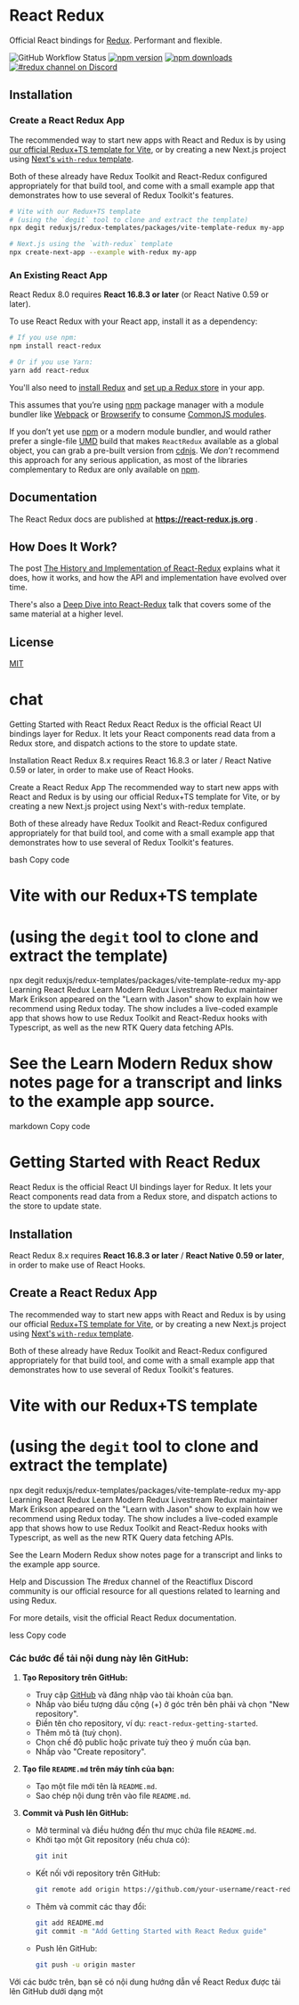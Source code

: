 # React Redux

Official React bindings for [Redux](https://github.com/reduxjs/redux).
Performant and flexible.

![GitHub Workflow Status](https://img.shields.io/github/actions/workflow/status/reduxjs/react-redux/test.yml?style=flat-square) [![npm version](https://img.shields.io/npm/v/react-redux.svg?style=flat-square)](https://www.npmjs.com/package/react-redux)
[![npm downloads](https://img.shields.io/npm/dm/react-redux.svg?style=flat-square)](https://www.npmjs.com/package/react-redux)
[![#redux channel on Discord](https://img.shields.io/badge/discord-redux@reactiflux-61DAFB.svg?style=flat-square)](http://www.reactiflux.com)

## Installation

### Create a React Redux App

The recommended way to start new apps with React and Redux is by using [our official Redux+TS template for Vite](https://github.com/reduxjs/redux-templates), or by creating a new Next.js project using [Next's `with-redux` template](https://github.com/vercel/next.js/tree/canary/examples/with-redux).

Both of these already have Redux Toolkit and React-Redux configured appropriately for that build tool, and come with a small example app that demonstrates how to use several of Redux Toolkit's features.

```bash
# Vite with our Redux+TS template
# (using the `degit` tool to clone and extract the template)
npx degit reduxjs/redux-templates/packages/vite-template-redux my-app

# Next.js using the `with-redux` template
npx create-next-app --example with-redux my-app
```

### An Existing React App

React Redux 8.0 requires **React 16.8.3 or later** (or React Native 0.59 or later).

To use React Redux with your React app, install it as a dependency:

```bash
# If you use npm:
npm install react-redux

# Or if you use Yarn:
yarn add react-redux
```

You'll also need to [install Redux](https://redux.js.org/introduction/installation) and [set up a Redux store](https://redux.js.org/recipes/configuring-your-store/) in your app.

This assumes that you’re using [npm](http://npmjs.com/) package manager
with a module bundler like [Webpack](https://webpack.js.org/) or
[Browserify](http://browserify.org/) to consume [CommonJS
modules](https://webpack.js.org/api/module-methods/#commonjs).

If you don’t yet use [npm](http://npmjs.com/) or a modern module bundler, and would rather prefer a single-file [UMD](https://github.com/umdjs/umd) build that makes `ReactRedux` available as a global object, you can grab a pre-built version from [cdnjs](https://cdnjs.com/libraries/react-redux). We _don’t_ recommend this approach for any serious application, as most of the libraries complementary to Redux are only available on [npm](http://npmjs.com/).

## Documentation

The React Redux docs are published at **https://react-redux.js.org** .

## How Does It Work?

The post [The History and Implementation of React-Redux](https://blog.isquaredsoftware.com/2018/11/react-redux-history-implementation/)
explains what it does, how it works, and how the API and implementation have evolved over time.

There's also a [Deep Dive into React-Redux](https://blog.isquaredsoftware.com/2019/06/presentation-react-redux-deep-dive/) talk that covers some of the same material at a higher level.

## License

[MIT](LICENSE.md)

# chat 

Getting Started with React Redux
React Redux is the official React UI bindings layer for Redux. It lets your React components read data from a Redux store, and dispatch actions to the store to update state.

Installation
React Redux 8.x requires React 16.8.3 or later / React Native 0.59 or later, in order to make use of React Hooks.

Create a React Redux App
The recommended way to start new apps with React and Redux is by using our official Redux+TS template for Vite, or by creating a new Next.js project using Next's with-redux template.

Both of these already have Redux Toolkit and React-Redux configured appropriately for that build tool, and come with a small example app that demonstrates how to use several of Redux Toolkit's features.

bash
Copy code
# Vite with our Redux+TS template
# (using the `degit` tool to clone and extract the template)
npx degit reduxjs/redux-templates/packages/vite-template-redux my-app
Learning React Redux
Learn Modern Redux Livestream
Redux maintainer Mark Erikson appeared on the "Learn with Jason" show to explain how we recommend using Redux today. The show includes a live-coded example app that shows how to use Redux Toolkit and React-Redux hooks with Typescript, as well as the new RTK Query data fetching APIs.

# See the Learn Modern Redux show notes page for a transcript and links to the example app source.


markdown
Copy code
# Getting Started with React Redux

React Redux is the official React UI bindings layer for Redux. It lets your React components read data from a Redux store, and dispatch actions to the store to update state.

## Installation

React Redux 8.x requires **React 16.8.3 or later** / **React Native 0.59 or later**, in order to make use of React Hooks.

## Create a React Redux App

The recommended way to start new apps with React and Redux is by using our official [Redux+TS template for Vite](https://github.com/reduxjs/redux-templates), or by creating a new Next.js project using [Next's `with-redux` template](https://github.com/vercel/next.js/tree/canary/examples/with-redux).

Both of these already have Redux Toolkit and React-Redux configured appropriately for that build tool, and come with a small example app that demonstrates how to use several of Redux Toolkit's features.

# Vite with our Redux+TS template
# (using the `degit` tool to clone and extract the template)
npx degit reduxjs/redux-templates/packages/vite-template-redux my-app
Learning React Redux
Learn Modern Redux Livestream
Redux maintainer Mark Erikson appeared on the "Learn with Jason" show to explain how we recommend using Redux today. The show includes a live-coded example app that shows how to use Redux Toolkit and React-Redux hooks with Typescript, as well as the new RTK Query data fetching APIs.

See the Learn Modern Redux show notes page for a transcript and links to the example app source.

Help and Discussion
The #redux channel of the Reactiflux Discord community is our official resource for all questions related to learning and using Redux.

For more details, visit the official React Redux documentation.

less
Copy code

### Các bước để tải nội dung này lên GitHub:

1. **Tạo Repository trên GitHub:**
   - Truy cập [GitHub](https://github.com) và đăng nhập vào tài khoản của bạn.
   - Nhấp vào biểu tượng dấu cộng (+) ở góc trên bên phải và chọn "New repository".
   - Điền tên cho repository, ví dụ: `react-redux-getting-started`.
   - Thêm mô tả (tuỳ chọn).
   - Chọn chế độ public hoặc private tuỳ theo ý muốn của bạn.
   - Nhấp vào "Create repository".

2. **Tạo file `README.md` trên máy tính của bạn:**
   - Tạo một file mới tên là `README.md`.
   - Sao chép nội dung trên vào file `README.md`.

3. **Commit và Push lên GitHub:**
   - Mở terminal và điều hướng đến thư mục chứa file `README.md`.
   - Khởi tạo một Git repository (nếu chưa có):
     ```sh
     git init
     ```
   - Kết nối với repository trên GitHub:
     ```sh
     git remote add origin https://github.com/your-username/react-redux-getting-started.git
     ```
   - Thêm và commit các thay đổi:
     ```sh
     git add README.md
     git commit -m "Add Getting Started with React Redux guide"
     ```
   - Push lên GitHub:
     ```sh
     git push -u origin master
     ```

Với các bước trên, bạn sẽ có nội dung hướng dẫn về React Redux được tải lên GitHub dưới dạng một
